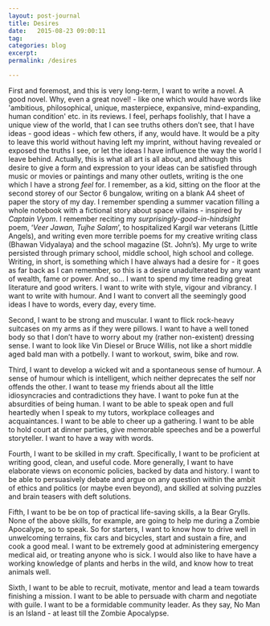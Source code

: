 ```yaml
---
layout: post-journal
title: Desires
date:   2015-08-23 09:00:11
tag: 
categories: blog
excerpt: 
permalink: /desires

---
```


First and foremost, and this is very long-term, I want to write a novel. A good novel. Why, even a great novel! -  like one which would have words like 'ambitious, philosophical, unique, masterpiece, expansive, mind-expanding, human condition' etc. in its reviews. I feel, perhaps foolishly, that I have a unique view of the world, that I can see truths others don’t see, that I have ideas - good ideas - which few others, if any, would have. It would be a pity to leave this world without having left my imprint, without having revealed or exposed the truths I see, or let the ideas I have influence the way the world I leave behind. Actually, this is what all art is all about, and although this desire to give a form and expression to your ideas can be satisfied through music or movies or paintings and many other outlets, writing is the one which I have a strong *feel* for. I remember, as a kid, sitting on the floor at the second storey of our Sector 6 bungalow, writing on a blank A4 sheet of paper the story of my day. I remember spending a summer vacation filling a whole notebook with a fictional story about space villains - inspired by *Captain Vyom*. I remember reciting my *surprisingly-good-in-hindsight* poem, ‘*Veer Jawan, Tujhe Salam*’, to hospitalized Kargil war veterans (Little Angels), and writing even more terrible poems for my creative writing class (Bhawan Vidyalaya) and the school magazine (St. John’s). My urge to write persisted through primary school, middle school, high school and college.  Writing, in short, is something which I have always had a desire for - it goes as far back as I can remember, so this is a desire unadulterated by any want of wealth, fame or power. And so... I want to spend my time reading great literature and good writers. I want to write with style, vigour and vibrancy. I want to write with humour. And I want to convert all the seemingly good ideas I have to words, every day, every time.

Second, I want to be strong and muscular. I want to flick rock-heavy suitcases on my arms as if they were pillows. I want to have  a well toned body so that I don’t have to worry about my (rather non-existent) dressing sense. I want to look like Vin Diesel or Bruce Willis, not like a short middle aged bald man with a potbelly. I want to workout, swim, bike and row.

Third, I want to develop a wicked wit and a spontaneous sense of humour. A sense of humour which is intelligent, which neither deprecates the self nor offends the other. I want to tease my friends about all the little idiosyncracies and contradictions they have. I want to poke fun at the absurdities of being human. I want to be able to speak open and full heartedly when I speak to my tutors, workplace colleages and acquaintances. I want to be able to cheer up a gathering. I want to be able to hold court at dinner parties, give memorable speeches and be a powerful storyteller.  I want to have a way with words. 

Fourth, I want to be skilled in my craft. Specifically, I want to be proficient at writing good, clean, and useful code. More generally, I want to have elaborate views on economic policies, backed by data and history. I want to be able to persuasively debate and argue on any question within the ambit of ethics and politics (or maybe even beyond), and skilled at solving puzzles and brain teasers with deft solutions. 

Fifth, I want to be be on top of practical life-saving skills, a la Bear Grylls. None of the above skills, for example, are going to help me during a Zombie Apocalype, so to speak. So for starters, I want to know how to drive well in unwelcoming terrains, fix cars and bicycles, start and sustain a fire, and cook a good meal. I want to be extremely good at administering emergency medical aid, or treating anyone who is sick. I would also like to have have a working knowledge of plants and herbs in the wild, and know how to treat animals well.


Sixth, I want to be able to recruit, motivate, mentor and lead a team towards finishing a mission. I want to be able to persuade with charm and negotiate with guile. I want to be a formidable community leader. As they say, No Man is an Island - at least till the Zombie Apocalypse. 





